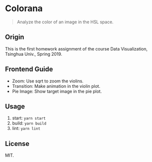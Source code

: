 # Colorana
> Analyze the color of an image in the HSL space.
## Origin
This is the first homework assignment of the course Data Visualization, Tsinghua Univ., Spring 2019.

## Frontend Guide
* Zoom: Use sqrt to zoom the violins.
* Transition: Make animation in the violin plot.
* Pie Image: Show target image in the pie plot.

## Usage
1. start: `yarn start`
2. build: `yarn build`
3. lint: `yarn lint`

## License
MIT.
